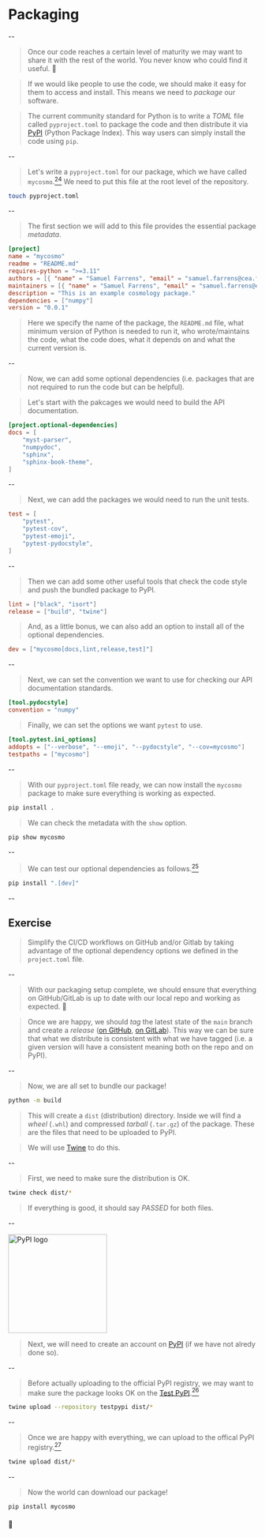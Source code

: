 # Packaging

--

> Once our code reaches a certain level of maturity we may want to share it with the rest of the world. You never know who could find it useful. 🙂

> If we would like people to use the code, we should make it easy for them to access and install. This means we need to *package* our software.

> The current community standard for Python is to write a *TOML* file called `pyproject.toml` to package the code and then distribute it via [PyPI](https://pypi.org/) (Python Package Index). This way users can simply install the code using `pip`.

--

> Let's write a `pyproject.toml` for our package, which we have called `mycosmo`.[$^{24}$](#/13/25) We need to put this file at the root level of the repository.

```bash
touch pyproject.toml
```

--

> The first section we will add to this file provides the essential package *metadata*.

```toml
[project]
name = "mycosmo"
readme = "README.md"
requires-python = ">=3.11"
authors = [{ "name" = "Samuel Farrens", "email" = "samuel.farrens@cea.fr" }]
maintainers = [{ "name" = "Samuel Farrens", "email" = "samuel.farrens@cea.fr" }]
description = "This is an example cosmology package."
dependencies = ["numpy"]
version = "0.0.1"
```

> Here we specify the name of the package, the `README.md` file, what minimum version of Python is needed to run it, who wrote/maintains the code, what the code does, what it depends on and what the current version is.

--

> Now, we can add some optional dependencies (i.e. packages that are not required to run the code but can be helpful).

> Let's start with the pakcages we would need to build the API documentation.

```toml
[project.optional-dependencies]
docs = [
    "myst-parser",
    "numpydoc",
    "sphinx",
    "sphinx-book-theme",
]
```

--

> Next, we can add the packages we would need to run the unit tests.

```toml
test = [
    "pytest",
    "pytest-cov",
    "pytest-emoji",
    "pytest-pydocstyle",
]
```

--

> Then we can add some other useful tools that check the code style and push the bundled package to PyPI.

```toml
lint = ["black", "isort"]
release = ["build", "twine"]
```

> And, as a little bonus, we can also add an option to install all of the optional dependencies.

```toml
dev = ["mycosmo[docs,lint,release,test]"]
```

--

> Next, we can set the convention we want to use for checking our API documentation standards.

```toml
[tool.pydocstyle]
convention = "numpy"
```

> Finally, we can set the options we want `pytest` to use.

```toml
[tool.pytest.ini_options]
addopts = ["--verbose", "--emoji", "--pydocstyle", "--cov=mycosmo"]
testpaths = ["mycosmo"]
```

--

> With our `pyproject.toml` file ready, we can now install the `mycosmo` package to make sure everything is working as expected.

```bash
pip install .
```

> We can check the metadata with the `show` option.

```bash
pip show mycosmo
```

--

> We can test our optional dependencies as follows.[$^{25}$](#/13/26)

```bash
pip install ".[dev]"
```

--

## Exercise

> Simplify the CI/CD workflows on GitHub and/or Gitlab by taking advantage of the optional dependency options we defined in the `project.toml` file. 

--

> With our packaging setup complete, we should ensure that everything on GitHub/GitLab is up to date with our local repo and working as expected. 🫡

> Once we are happy, we should *tag* the latest state of the `main` branch and create a *release* ([on GitHub](https://docs.github.com/en/repositories/releasing-projects-on-github/managing-releases-in-a-repository), [on GitLab](https://docs.gitlab.com/ee/user/project/releases/)). This way we can be sure that what we distribute is consistent with what we have tagged (i.e. a given version will have a consistent meaning both on the repo and on PyPI).

--

> Now, we are all set to bundle our package!

```bash
python -m build
```

> This will create a `dist` (distribution) directory. Inside we will find a *wheel* (`.whl`) and compressed *tarball* (`.tar.gz`) of the package. These are the files that need to be uploaded to PyPI.

> We will use [Twine](https://twine.readthedocs.io/) to do this. 

--

> First, we need to make sure the distribution is OK.

```bash
twine check dist/*
```

> If everything is good, it should say *PASSED* for both files.

--

<img src="https://upload.wikimedia.org/wikipedia/commons/thumb/6/64/PyPI_logo.svg/1200px-PyPI_logo.svg.png" alt="PyPI logo" width="200" class="reveal.imgblock">

> Next, we will need to create an account on [PyPI](https://pypi.org/) (if we have not alredy done so).

--

> Before actually uploading to the official PyPI registry, we may want to make sure the package looks OK on the [Test PyPI](https://test.pypi.org/).[$^{26}$](#/13/27)

```bash
twine upload --repository testpypi dist/*
```

--

> Once we are happy with everything, we can upload to the offical PyPI registry.[$^{27}$](#/13/28)

```bash
twine upload dist/*
```

--

> Now the world can download our package!

```bash
pip install mycosmo
```

#### 🥳